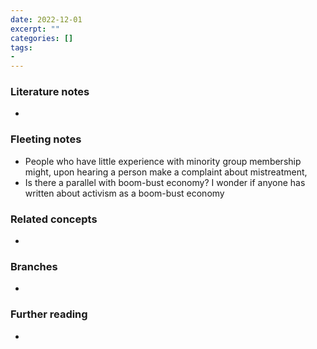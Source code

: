 ```yaml
---
date: 2022-12-01
excerpt: ""
categories: []
tags:
-
---
```

### Literature notes
- 

### Fleeting notes
- People who have little experience with minority group membership might, upon hearing a person make a complaint about mistreatment, 
- Is there a parallel with boom-bust economy? I wonder if anyone has written about activism as a boom-bust economy 

### Related concepts
- 

### Branches
- 

### Further reading
- 